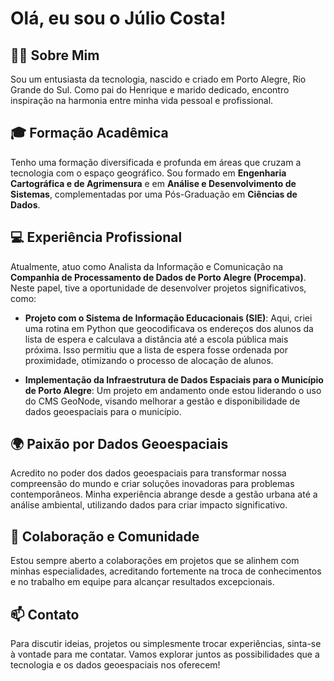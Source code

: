 # Olá, eu sou o Júlio Costa!

## 👨‍💼 Sobre Mim
Sou um entusiasta da tecnologia, nascido e criado em Porto Alegre, Rio Grande do Sul. Como pai do Henrique e marido dedicado, encontro inspiração na harmonia entre minha vida pessoal e profissional.

## 🎓 Formação Acadêmica
Tenho uma formação diversificada e profunda em áreas que cruzam a tecnologia com o espaço geográfico. Sou formado em **Engenharia Cartográfica e de Agrimensura** e em **Análise e Desenvolvimento de Sistemas**, complementadas por uma Pós-Graduação em **Ciências de Dados**.

## 💻 Experiência Profissional
Atualmente, atuo como Analista da Informação e Comunicação na **Companhia de Processamento de Dados de Porto Alegre (Procempa)**. Neste papel, tive a oportunidade de desenvolver projetos significativos, como:

- **Projeto com o Sistema de Informação Educacionais (SIE)**: Aqui, criei uma rotina em Python que geocodificava os endereços dos alunos da lista de espera e calculava a distância até a escola pública mais próxima. Isso permitiu que a lista de espera fosse ordenada por proximidade, otimizando o processo de alocação de alunos.

- **Implementação da Infraestrutura de Dados Espaciais para o Município de Porto Alegre**: Um projeto em andamento onde estou liderando o uso do CMS GeoNode, visando melhorar a gestão e disponibilidade de dados geoespaciais para o município.

## 🌍 Paixão por Dados Geoespaciais
Acredito no poder dos dados geoespaciais para transformar nossa compreensão do mundo e criar soluções inovadoras para problemas contemporâneos. Minha experiência abrange desde a gestão urbana até a análise ambiental, utilizando dados para criar impacto significativo.

## 👥 Colaboração e Comunidade
Estou sempre aberto a colaborações em projetos que se alinhem com minhas especialidades, acreditando fortemente na troca de conhecimentos e no trabalho em equipe para alcançar resultados excepcionais.

## 📫 Contato
Para discutir ideias, projetos ou simplesmente trocar experiências, sinta-se à vontade para me contatar. Vamos explorar juntos as possibilidades que a tecnologia e os dados geoespaciais nos oferecem!
